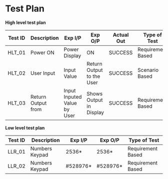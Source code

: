 # Test Plan
__High level test plan__

|Test ID|	Description	|Exp I/P|	Exp O/P	|Actual Out	|Type of Test|
|-------|-------------|-------|---------|-----------|------------|
|HLT_01|	Power ON	|Power	Display| ON|	SUCCESS	|Requirement Based|
|HLT_02	|User Input	|Input Value	|Return Output to the User|	SUCCESS	|Scenario Based|
|HLT_03	|Return Output from |Input	Inputed Value by User	|Shows Output in Display|	SUCCESS	|Requirement Based|

__Low level test plan__

|Test ID|	Description	|Exp I/P	|Exp O/P	|	Type of Test|
|-------|-------------|---------|---------|-------------|
|LLR_01	|Numbers Keypad|2536* |2536*| Requirement Based |
|LLR_02 |	Numbers Keypad | 	#528976*|#528976*|		Requirement Based|
